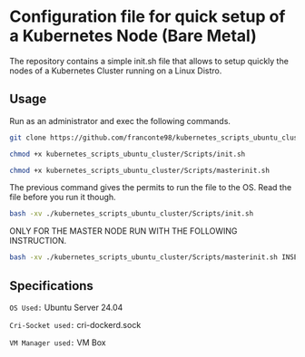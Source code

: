 # Configuration file for quick setup of a Kubernetes Node (Bare Metal)

The repository contains a simple init.sh file that allows to setup quickly the nodes of a Kubernetes Cluster running on a Linux Distro. 

## Usage

Run as an administrator and exec the following commands.

```bash
git clone https://github.com/franconte98/kubernetes_scripts_ubuntu_cluster.git
```

```bash
chmod +x kubernetes_scripts_ubuntu_cluster/Scripts/init.sh
```
```bash
chmod +x kubernetes_scripts_ubuntu_cluster/Scripts/masterinit.sh
```
The previous command gives the permits to run the file to the OS. Read the file before you run it though.

```bash
bash -xv ./kubernetes_scripts_ubuntu_cluster/Scripts/init.sh
```

ONLY FOR THE MASTER NODE RUN WITH THE FOLLOWING INSTRUCTION.

```bash
bash -xv ./kubernetes_scripts_ubuntu_cluster/Scripts/masterinit.sh INSERT_CONTROL_PLANE_IP
```

## Specifications

` OS Used: ` Ubuntu Server 24.04

` Cri-Socket used: ` cri-dockerd.sock

` VM Manager used: ` VM Box
